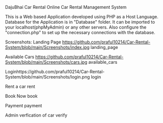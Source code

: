 DajuBhai Car Rental
Online Car Rental Management System

This is a Web based Application developed using PHP as a Host Language. Database for the Application is in "Database" folder. It can be imported to your localhost(phpMyAdmin) or any other servers. Also configure the "connection.php" to set up the necessary connections with the database.

Screenshots:
Landing Page
https://github.com/praful10214/Car-Rental-System/blob/main/Screenshots/index.jpg
landing_page

Available Cars
https://github.com/praful10214/Car-Rental-System/blob/main/Screenshots/cars.jpg
available_cars

Loginhttps://github.com/praful10214/Car-Rental-System/blob/main/Screenshots/login.png
login

Rent a car
rent

Book Now
book

Payment
payment

Admin verfication of car
verify
